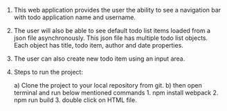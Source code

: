 1. This web application provides the user the ability to see a navigation bar with todo application name and username.

2. The user will also be able to see default todo list items loaded from a json file asynchronously. This json file has multiple todo list objects. Each object has title, todo item, author and date properties.


3. The user can also create new todo item using an input area. 

4. Steps to run the project:

    a) Clone the project to your local repository from git.
    b) then open terminal and run below mentioned commands
        1. npm install webpack
        2. npm run build
        3. double click on HTML file.

